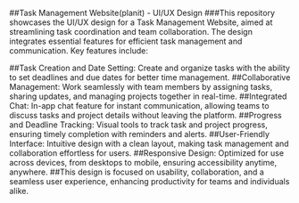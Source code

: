 ##Task Management Website(planit) - UI/UX Design
 ###This repository showcases the UI/UX design for a Task Management Website, aimed at streamlining task coordination and team collaboration. The design integrates essential features for efficient task management and communication. Key features include:

##Task Creation and Date Setting: Create and organize tasks with the ability to set deadlines and due dates for better time management.
##Collaborative Management: Work seamlessly with team members by assigning tasks, sharing updates, and managing projects together in real-time.
##Integrated Chat: In-app chat feature for instant communication, allowing teams to discuss tasks and project details without leaving the platform.
##Progress and Deadline Tracking: Visual tools to track task and project progress, ensuring timely completion with reminders and alerts.
##User-Friendly Interface: Intuitive design with a clean layout, making task management and collaboration effortless for users.
##Responsive Design: Optimized for use across devices, from desktops to mobile, ensuring accessibility anytime, anywhere.
##This design is focused on usability, collaboration, and a seamless user experience, enhancing productivity for teams and individuals alike.
